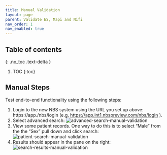 ```yaml
---
title: Manual Validation
layout: page
parent: Validate ES, Mapi and Nifi
nav_order: 1
nav_enabled: true
---
```


## Table of contents
{: .no_toc .text-delta }

1. TOC
{:toc}

## Manual Steps
Test end-to-end functionality using the following steps:

1. Login to the new NBS system using the URL you set up above: https://app.<exampledomain>/nbs/login (e.g. https://app.int1.nbspreview.com/nbs/login ).
2. Select advanced search:
   ![advanced-search-manual-validation](/just-the-doc/docs/3_base_application/images/manual-validation-1.png)
3. View some patient records. One way to do this is to select “Male” from the the “Sex” pull down and click search:
   ![patient-search-manual-validation](/just-the-doc/docs/3_base_application/images/manual-validation-2.png)
4. Results should appear in the pane on the right:
   ![search-results-manual-validation](/just-the-doc/docs/3_base_application/images/manual-validation-3.png)
